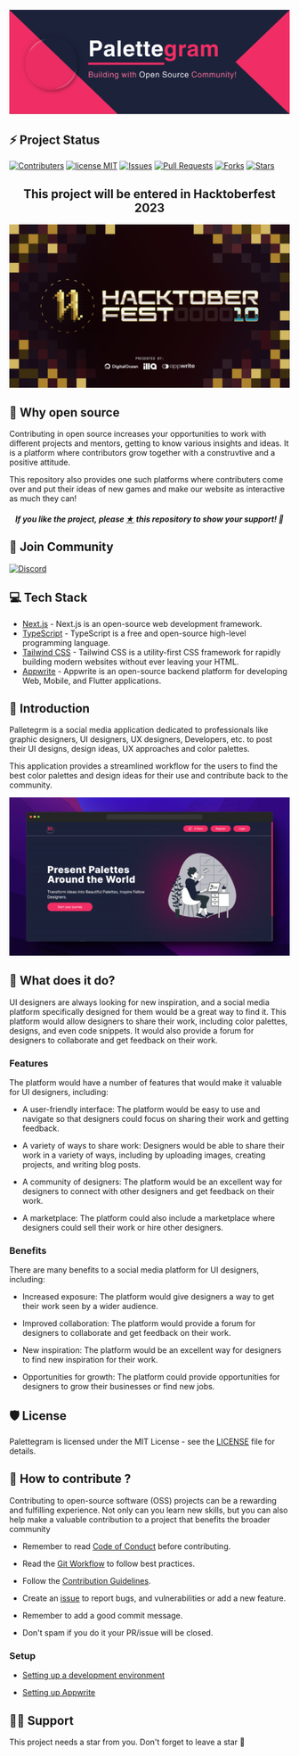 [![Palettegram](.github/assets/palettegram-cover.png)](https://github.com/Sanchitbajaj02/palettegram)

<!-- A web app to get designs inspirations and color palettes for professionals by professionals. -->

## ⚡ Project Status

[![Contributers](https://img.shields.io/github/contributors/sanchitbajaj02/palettegram?color=greendark)](https://github.com/Sanchitbajaj02/palettegram/graphs/contributors)
[![license MIT](https://img.shields.io/github/license/sanchitbajaj02/palettegram?color=greendark)](https://github.com/Sanchitbajaj02/palettegram/blob/master/LICENSE)
[![Issues](https://img.shields.io/github/issues/sanchitbajaj02/palettegram?color=greendark)](https://github.com/Sanchitbajaj02/palettegram/issues)
[![Pull Requests](https://img.shields.io/github/issues-pr/sanchitbajaj02/palettegram?color=greendark)](https://github.com/Sanchitbajaj02/palettegram/issues)
[![Forks](https://img.shields.io/github/forks/sanchitbajaj02/palettegram?color=greendark)](https://github.com/Sanchitbajaj02/palettegram/network/members)
[![Stars](https://img.shields.io/github/stars/sanchitbajaj02/palettegram?color=greendark)](https://github.com/Sanchitbajaj02/palettegram/stargazers)

<!-- ![intro](https://github.com/Sanchitbajaj02/palettegram/assets/55249639/ffaf63eb-4e99-4add-8318-29b3ecb78dc8) -->

<h2 align="center">This project will be entered in Hacktoberfest 2023</h2>

![Welcome to hacktoberfest](.github/assets/hacktoberfest-banner.png)

## 🤔 Why open source

Contributing in open source increases your opportunities to work with different projects and mentors, getting to know various insights and ideas. It is a platform where contributors grow together with a construvtive and a positive attitude.

This repository also provides one such platforms where contributers come over and put their ideas of new games and make our website as interactive as much they can!

<h5 align="center"><i>If you like the project, please <a href="https://github.com/Sanchitbajaj02/palettegram/stargazers">★</a> this repository to show your support! 🤩</i></h5>

## 🤝 Join Community

[![Discord](https://img.shields.io/badge/Discord-%235865F2.svg?style=for-the-badge&logo=discord&logoColor=white)](https://discord.gg/3vS3VdZGx)

## 💻 Tech Stack

- [Next.js](https://nextjs.org) - Next.js is an open-source web development framework.
- [TypeScript](https://www.typescriptlang.org) - TypeScript is a free and open-source high-level programming language.
- [Tailwind CSS](https://tailwindcss.com) - Tailwind CSS is a utility-first CSS framework for rapidly building modern websites without ever leaving your HTML.
- [Appwrite](https://appwrite.io/) - Appwrite is an open-source backend platform for developing Web, Mobile, and Flutter applications.

## 👋 Introduction

Palletegrm is a social media application dedicated to professionals like graphic designers, UI designers, UX designers, Developers, etc. to post their UI designs, design ideas, UX approaches and color palettes.

This application provides a streamlined workflow for the users to find the best color palettes and design ideas for their use and contribute back to the community.

![intro](.github/assets/intro.png)

## 🔨 What does it do?

UI designers are always looking for new inspiration, and a social media platform specifically designed for them would be a great way to find it. This platform would allow designers to share their work, including color palettes, designs, and even code snippets. It would also provide a forum for designers to collaborate and get feedback on their work.

### Features

The platform would have a number of features that would make it valuable for UI designers, including:

- A user-friendly interface: The platform would be easy to use and navigate so that designers could focus on sharing their work and getting feedback.

- A variety of ways to share work: Designers would be able to share their work in a variety of ways, including by uploading images, creating projects, and writing blog posts.

- A community of designers: The platform would be an excellent way for designers to connect with other designers and get feedback on their work.

- A marketplace: The platform could also include a marketplace where designers could sell their work or hire other designers.

### Benefits

There are many benefits to a social media platform for UI designers, including:

- Increased exposure: The platform would give designers a way to get their work seen by a wider audience.

- Improved collaboration: The platform would provide a forum for designers to collaborate and get feedback on their work.

- New inspiration: The platform would be an excellent way for designers to find new inspiration for their work.

- Opportunities for growth: The platform could provide opportunities for designers to grow their businesses or find new jobs.

## 🛡️ License

Palettegram is licensed under the MIT License - see the [LICENSE](Licence) file for details.

## 🤔 How to contribute ?

Contributing to open-source software (OSS) projects can be a rewarding and fulfilling experience. Not only can you learn new skills, but you can also help make a valuable contribution to a project that benefits the broader community

- Remember to read [Code of Conduct](CODE_OF_CONDUCT.md) before contributing.

- Read the [Git Workflow](docs/git.md) to follow best practices.

- Follow the [Contribution Guidelines](CONTRIBUTING.md).

- Create an [issue](https://github.com/Sanchitbajaj02/palettegram/issues) to report bugs, and vulnerabilities or add a new feature.

- Remember to add a good commit message.

- Don't spam if you do it your PR/issue will be closed.

### Setup

- [Setting up a development environment](docs/setup.md)

- [Setting up Appwrite](docs/appwrite.md)

<!-- ## 💪🏽 Contributors

Thank you so much all for spending your time to improve Threadify. Keep shining ⭐

[![Contributors](https://contrib.rocks/image?repo=sanchitbajaj02/palettegram)](https://github.com/sanchitbajaj02/palettegram/graphs/contributors) -->

## 🙏🏽 Support

This project needs a star️ from you. Don't forget to leave a star 🌟
